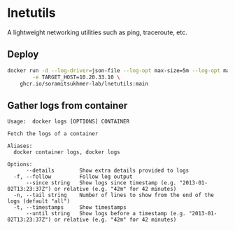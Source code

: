 # lnetutils
A lightweight networking utilities such as ping, traceroute, etc.

## Deploy

```sh
docker run -d --log-driver=json-file --log-opt max-size=5m --log-opt max-file=5 \
		-e TARGET_HOST=10.20.33.10 \
	ghcr.io/soramitsukhmer-lab/lnetutils:main
```

## Gather logs from container

```
Usage:  docker logs [OPTIONS] CONTAINER

Fetch the logs of a container

Aliases:
  docker container logs, docker logs

Options:
      --details        Show extra details provided to logs
  -f, --follow         Follow log output
      --since string   Show logs since timestamp (e.g. "2013-01-02T13:23:37Z") or relative (e.g. "42m" for 42 minutes)
  -n, --tail string    Number of lines to show from the end of the logs (default "all")
  -t, --timestamps     Show timestamps
      --until string   Show logs before a timestamp (e.g. "2013-01-02T13:23:37Z") or relative (e.g. "42m" for 42 minutes)
```
